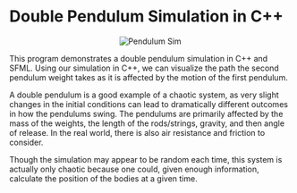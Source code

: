 # Double Pendulum Simulation in C++

<p align="center">
<img src="https://github.com/Alexander-Rus/double_pendulum/blob/main/img/output-2023-03-06_10_42_17_edit_AdobeExpress%20(1).gif?raw=true"
  alt="Pendulum Sim"
</p>


This program demonstrates a double pendulum simulation in C++ and SFML. Using our simulation in C++, we can visualize the path the second pendulum weight takes as it is affected by the motion of the first pendulum.

A double pendulum is a good example of a chaotic system, as very slight changes in the initial conditions can lead to dramatically different outcomes in how the pendulums swing. The pendulums are primarily affected by the mass of the weights, the length of the rods/strings, gravity, and then angle of release. In the real world, there is also air resistance and friction to consider. 

Though the simulation may appear to be random each time, this system is actually only chaotic because one could, given enough information, calculate the position of the bodies at a given time. 
